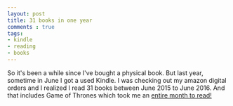 ```yaml
---
layout: post
title: 31 books in one year
comments : true
tags:
- kindle
- reading
- books
---
```


So it's been a while since I've bought a physical book. But last year, sometime in June I got a used Kindle. I was checking out my amazon digital orders and I realized I read 31 books between June 2015 to June 2016. And that includes Game of Thrones which took me an [entire month to read!](https://twitter.com/supersabillon/status/748561637070671872) 